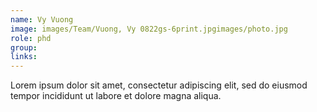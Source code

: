 ```yaml
---
name: Vy Vuong
image: images/Team/Vuong, Vy 0822gs-6print.jpgimages/photo.jpg
role: phd
group: 
links:
---
```


Lorem ipsum dolor sit amet, consectetur adipiscing elit, sed do eiusmod tempor incididunt ut labore et dolore magna aliqua.
